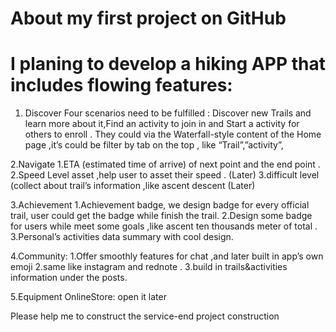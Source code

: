 # About my first project on GitHub
# I planing to develop a hiking APP that includes flowing features:

1. Discover
Four scenarios need to be fulfilled : Discover new Trails and learn more about it,Find an activity to join in and Start a activity for others to enroll .
They could via the Waterfall-style content of the Home page ,it’s could be filter by tab on the top ,  like “Trail”,”activity”,

2.Navigate
1.ETA (estimated time of arrive) of next point and the end point .
2.Speed Level asset ,help user to asset their speed . (Later)
3.difficult level (collect about trail’s information ,like ascent descent (Later)

3.Achievement
1.Achievement badge, we design badge  for every official trail, user could get the badge while finish the trail.
2.Design some badge for users while meet some goals ,like ascent ten thousands meter of total .
3.Personal’s activities data summary with cool design.

4.Community:
1.Offer smoothly features for chat ,and later built in app’s own emoji
2.same like instagram and rednote .
3.build in trails&activities information under the posts. 

5.Equipment OnlineStore: open it  later

Please help me to construct the service-end project construction
